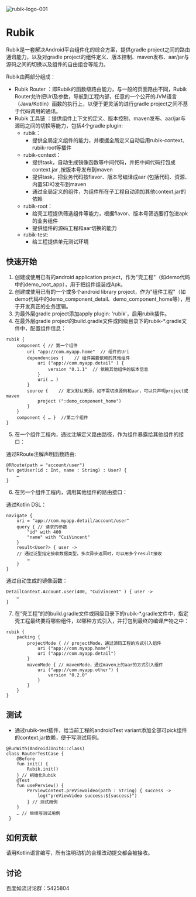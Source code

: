 ![rubik-logo-001](https://user-images.githubusercontent.com/7745189/174275733-ff1ec56e-82ea-4c3b-86de-b2b07d258842.jpeg)
# Rubik
Rubik是一套解决Android平台组件化的综合方案，提供gradle project之间的路由通讯能力，以及对gradle project的组件定义、版本控制、maven发布、aar/jar与源码之间的切换以及组件的自由组合等能力。

Rubik由两部分组成：
* Rubik Router ：即Rubik的函数级路由能力，与一般的页面路由不同，Rubik Router允许把Uri及参数，导航到工程内部，任意的一个公开的JVM语言（Java/Kotlin）函数的执行上，以便于更灵活的进行gradle project之间不基于代码调用的通讯。
* Rubik 工具链 ：提供组件上下文的定义、版本控制、maven发布、aar/jar与源码之间的切换等能力，包括4个gradle plugin:
    + rubik：
        - 提供全局定义组件的能力，并根据全局定义自动启用rubik-context、rubik-root等插件
    + rubik-context：
        - 提供task，自动生成镜像函数等中间代码，并把中间代码打包成context.jar ,按版本号发布到maven
        - 提供task，把业务代码按flavor、版本号编译成aar (包括代码、资源、内置SDK)发布到maven
        - 通过全局定义的组件，为组件所在子工程自动添加其他context.jar的依赖
    + rubik-root：
        - 给壳工程提供筛选组件等能力，根据flavor、版本号筛选要打包进apk的业务组件
        - 提供组件的源码工程和aar切换的能力
    + rubik-test:
        - 给工程提供单元测试环境
        
## 快速开始
1. 创建或使用已有的android application project，作为"壳工程"（如demo代码中的demo_root_app），用于把组件组装成Apk。
2. 创建或使用已有的一个或多个android library project，作为"组件工程"（如demo代码中的demo_component_detail、demo_component_home等），用于开发真正的业务逻辑。
3. 为最外层gradle project添加apply plugin: 'rubik'，启用rubik插件。
4. 在最外层gradle project的build.gradle文件或同级目录下的rubik-*.gradle文件中，配置组件信息：
```
rubik {
    component { // 第一个组件
        uri "app://com.myapp.home"  // 组件的Uri
        dependencies {    // 组件需要依赖的其他组件
            uri ("app://com.myapp.detail" ) { 
                version "0.1.1"  // 依赖其他组件的版本信息
            }
            uri( … ) 
        }
        source {    // 定义默认来源，如不需切换源码和aar，可以只声明project或maven
            project (":demo_component_home") 
        }
    }
    component { … }  //第二个组件
} 
```
5. 在一个组件工程内，通过注解定义路由路径，作为组件暴露给其他组件的接口：
    
通过RRoute注解声明函数路由:
```
@RRoute(path = "account/user") 
fun getUser(id : Int, name : String) : User? { 
    …
}
```
6. 在另一个组件工程内，调用其他组件的路由接口：
   
通过Kotlin DSL：
```
navigate {
    uri = "app://com.myapp.detail/account/user"
    query { // 请求的参数
        "id" with 400
        "name" with "CuiVincent" 
    }
    result<User?> { user -> 
    // 通过泛型指定接收数据类型，多次异步返回时，可以用多个result接收
        …
    }
} 
```
   

通过自动生成的镜像函数：
```
DetailContext.Account.user(400, "CuiVincent" ) { user ->
    …
}
```
7. 在“壳工程”的的build.gradle文件或同级目录下的rubik-*.gradle文件中，指定壳工程最终要将哪些组件，以哪种方式引入，并打包到最终的编译产物之中：
```
rubik {	
    packing {
        projectMode { // projectMode，通过源码工程的方式引入组件
            uri ("app://com.myapp.home")
            uri ("app://com.myapp.detail")
        }
        mavenMode { // mavenMode，通过maven上的aar的方式引入组件
            uri ("app://com.myapp.other") {
                version "0.2.0" 
            }
        }
    }
} 
```
## 测试
* 通过rubik-test插件，给当前工程的androidTest variant添加全部可pick组件的context.jar依赖，便于写测试用例。
```
@RunWith(AndroidJUnit4::class)
class RouterTestCase {
    @Before
    fun init() {
        Rubik.init()
    } // 初始化Rubik
    @Test
    fun usePerview() {
        PerviewContext.preViewVideo(path : String) { success ->
            log("preViewVideo success:${success}")
        } // 测试用例
    }
    … // 继续写测试用例
 }

```

## 如何贡献
请用Kotlin语言编写，所有注明动机的合理改动提交都会被接收。


## 讨论
百度如流讨论群：5425804
